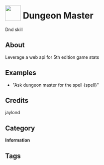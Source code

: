 # <img src="https://raw.githack.com/FortAwesome/Font-Awesome/master/svgs/solid/biohazard.svg" card_color="#28DF28" width="50" height="50" style="vertical-align:bottom"/> Dungeon Master
Dnd skill

## About
Leverage a web api for 5th edition game stats

## Examples
* "Ask dungeon master for the spell {spell}"

## Credits
jaylond

## Category
**Information**

## Tags

